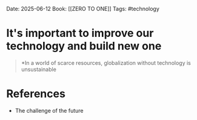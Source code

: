 Date: 2025-06-12
Book: [[ZERO TO ONE]]
Tags: #technology 

# It's important to improve our technology and build new one

>*In a world of scarce resources, globalization without technology is unsustainable
# References 
- The challenge of the future 